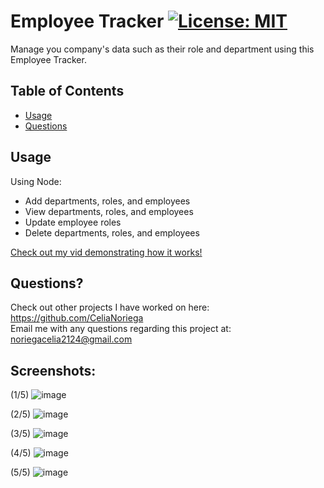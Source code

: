 # Employee Tracker  [![License: MIT](https://img.shields.io/badge/License-MIT-yellow.svg)](https://opensource.org/licenses/MIT)
  Manage you company's data such as their role and department using this Employee Tracker.

## Table of Contents
  * [Usage](#usage)
  * [Questions](#questions)

## Usage 

  Using Node:
  * Add departments, roles, and employees
  * View departments, roles, and employees
  * Update employee roles
  * Delete departments, roles, and employees

  [Check out my vid demonstrating how it works!]()

  
## Questions?
    
  Check out other projects I have worked on here: https://github.com/CeliaNoriega    
  Email me with any questions regarding this project at: noriegacelia2124@gmail.com

## Screenshots:
  (1/5)
  ![image](https://user-images.githubusercontent.com/71470687/103246780-88057080-4919-11eb-9768-49a219df3c4e.png)

  (2/5)
  ![image](https://user-images.githubusercontent.com/71470687/103246804-9b184080-4919-11eb-9c41-7aab5a45b553.png)

  (3/5)
  ![image](https://user-images.githubusercontent.com/71470687/103246836-b6834b80-4919-11eb-8b12-987c3800d329.png)

  (4/5)
  ![image](https://user-images.githubusercontent.com/71470687/103246870-cd29a280-4919-11eb-995a-9c38d1b1e7dd.png)

  (5/5)
  ![image](https://user-images.githubusercontent.com/71470687/103247313-5097c380-491b-11eb-8953-9bcfd653b1c1.png)
